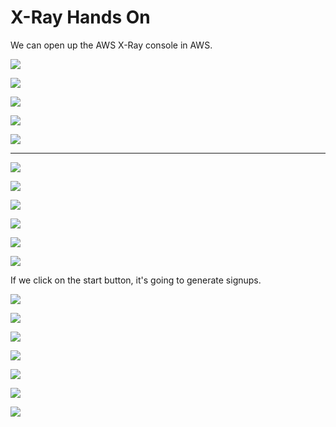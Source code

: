 # X-Ray Hands On

We can open up the AWS X-Ray console in AWS.

![](2022-04-26-17-23-26.png)

![](2022-04-26-17-23-52.png)

![](2022-04-26-17-24-08.png)

![](2022-04-26-17-24-33.png)

![](2022-04-26-17-24-52.png)

---

![](2022-04-26-17-25-47.png)

![](2022-04-26-17-26-14.png)

![](2022-04-26-17-26-32.png)

![](2022-04-26-17-28-08.png)

![](2022-04-26-17-28-49.png)

![](2022-04-26-17-29-04.png)

If we click on the start button, it's going to generate signups.

![](2022-04-26-17-30-37.png)

![](2022-04-26-17-31-57.png)

![](2022-04-26-17-32-15.png)

![](2022-04-26-17-33-25.png)

![](2022-04-26-17-33-37.png)

![](2022-04-26-17-34-14.png)

![](2022-04-26-17-35-06.png)

